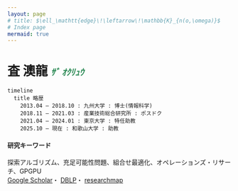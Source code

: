 ```yaml
---
layout: page
# title: $\ell_\mathtt{edge}\!\leftarrow\!\mathbb{K}_{n(o,\omega)}$
# Index page
mermaid: true
---
```


# **査 澳龍** <span style="font-size: 20px; color: seagreen;"><strong><i>ｻﾞ ｵｸﾘｭｳ</i></strong></span>

```mermaid
timeline
  title 略歴
	2013.04 — 2018.10 : 九州大学 : 博士(情報科学)
	2018.11 — 2021.03 : 産業技術総合研究所 : ポスドク
	2021.04 — 2024.01 : 東京大学 : 特任助教
	2025.10 — 現在 : 和歌山大学 : 助教
```

#### **研究キーワード**

探索アルゴリズム、充足可能性問題、組合せ最適化、オペレーションズ・リサーチ、GPGPU<br>
[Google Scholar](https://scholar.google.com/citations?user=iNdsu_kAAAAJ)・
[DBLP](https://dblp.org/pid/207/5208)・
[researchmap](https://researchmap.jp/aolong_zha)